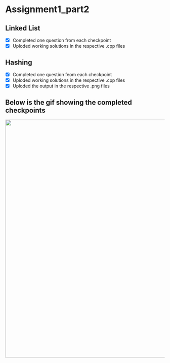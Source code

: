 # Assignment1_part2

## Linked List
* [x]  Completed one question from each checkpoint
* [x]  Uploded working solutions in the respective .cpp files

## Hashing
* [x]  Completed one question feom each checkpoint
* [x]  Uploded working solutions in the respective .cpp files
* [x]  Uploded the output in the respective .png files

## Below is the gif showing the completed checkpoints
<img src='https://github.com/SiddhataPatil/Assignment1_part2/blob/master/Assignment1_part2_walkthrough.gif' width="750" height="750" />
